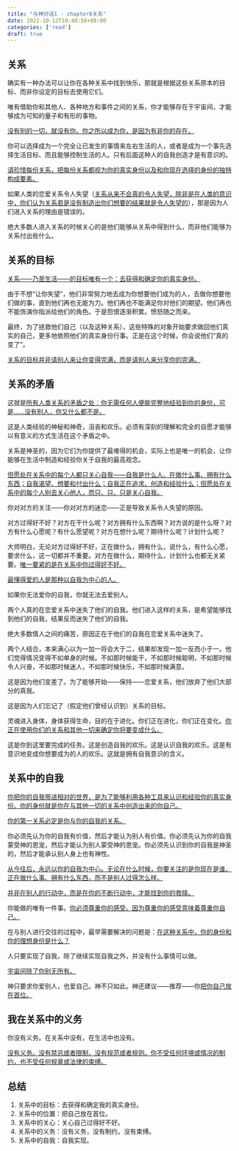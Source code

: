 ```yaml
---
title: "与神对话1 - chapter8关系"
date: 2022-10-12T10:40:58+08:00
categories: ['read']
draft: true
---
```


## 关系

确实有一种办法可以让你在各种关系中找到快乐，那就是根据这些关系原本的目标、而非你设定的目标去使用它们。

唯有借助你和其他人、各种地方和事件之间的关系，你才能够存在于宇宙间，才能够成为可知的量子和有形的事物。

[没有别的一切，就没有你。你之所以成为你，是因为有非你的存在。]()

你可以选择成为一个完全让已发生的事情来左右生活的人，或者是成为一个事先选择生活目标、而且能够控制生活的人。只有后面这种人的自我创造才是有意识的。

[请珍惜每份关系，把每份关系都视为你的真实身份以及和你现在选择的身份的独特构成要素。]()

如果人类的恋爱关系令人失望（[关系从来不会真的令人失望，除非是在人类的意识中，你们认为关系若是没有制造出你们想要的结果就是令人失望的]()），那是因为人们进入关系的理由是错误的。

绝大多数人进入关系的时候关心的是他们能够从关系中得到什么，而非他们能够为关系付出些什么。

## 关系的目标

[关系——乃至生活——的目标唯有一个：去获得和确定你的真实身份。]()

由于不想“让你失望”，他们非常努力地去成为你想要他们成为的人，去做你想要他们做的事，直到他们再也无能为力。他们再也不能满足你对他们的期望。他们再也不能饰演你指派给他们的角色。于是怨恨逐渐积累。愤怒随之而来。

最终，为了拯救他们自己（以及这种关系），这些特殊的对象开始要求做回他们真实的自己，更多地依照他们的真实身份行事。正是在这个时候，你会说他们“真的变了”。

[关系的目标并非请别人来让你变得完满，而是请别人来分享你的完满。]()

## 关系的矛盾

这就是[所有人类关系的矛盾之处：你无需任何人便能完整地经验到你的身份，可是……没有别人，你又什么都不是。]()

这是人类经验的神秘和神奇，沮丧和欢乐。必须有深刻的理解和完全的自愿才能够以有意义的方式生活在这个矛盾之中。

关系是神圣的，因为它们为你提供了最难得的机会，实际上也是唯一的机会，让你能够在生活中制造和经验你关于自我的最高观念。

[但愿处在关系中的每个人都只关心自我——自我是什么人、在做什么事、拥有什么东西；自我渴望、想要和付出什么；自我正在追求、创造和经验什么；但愿处在关系中的每个人别去关心他人，而只、只、只是关心自我。]()

你对对方的关注——你对对方的迷恋——正是导致关系令人失望的原因。

对方过得好不好？对方在干什么呢？对方拥有什么东西啊？对方说的是什么呀？对方有什么心愿呢？有什么愿望呢？对方在想什么呢？期待什么呢？计划什么呢？

大师明白，无论对方过得好不好，正在做什么，拥有什么，说什么，有什么心愿，要求什么，这一切都并不重要。对方在做什么，期待什么，计划什么也都无关紧要。[唯一要紧的是在关系中你过得好不好。]()

[最懂得爱的人是那种以自我为中心的人。]()

如果你无法爱你的自我，你就无法去爱别人。

两个人真的在恋爱关系中迷失了他们的自我。他们进入这样的关系，是希望能够找到他们的自我，结果反而迷失了他们的自我。

绝大多数情人之间的痛苦，原因正在于他们的自我在恋爱关系中迷失了。

两个人结合，本来满心以为一加一将会大于二，结果却发现一加一反而小于一。他们觉得情况变得不如单身的时候。不如那时候能干，不如那时候聪明，不如那时候令人兴奋，不如那时候迷人，不如那时候快乐，不如那时候满意。

这是因为他们变差了。为了能够开始——保持——恋爱关系，他们放弃了他们大部分的真我。

这是因为人们忘记了（假定他们曾经认识到）关系的目标。

灵魂进入身体，身体获得生命，目的在于进化。你们正在进化，你们正在变化。[你正在使用你们的关系和其他一切来确定你将要变成什么。]()

这是你到这里要完成的任务。这是创造自我的欢乐。这是认识自我的欢乐。这是有意识地变成你想要成为的人的欢乐。这就是拥有自我意识的含义。

## 关系中的自我

[你把你的自我带进相对的世界，是为了能够利用各种工具来认识和经验你的真实身份。你的身份就是你在与其他一切的关系中创造出来的你自己。]()

[你的第一关系必定是你与你的自我的关系。]()

你必须先认为你的自我有价值，然后才能认为别人有价值。你必须先认为你的自我蒙受神的恩宠，然后才能认为别人蒙受神的恩宠。你必须先认识到你的自我是神圣的，然后才能承认别人身上也有神性。

[从今往后，永远以你的自我为中心。无论在什么时候，你要关注的是你现在是谁、正在做什么事、拥有什么东西，而不是别人过得怎么样。]()

[并非在别人的行动中，而是在你的不断行动中，才能找到你的救赎。]()

你能做的唯有一件事。[你必须尊重你的感受。因为尊重你的感受意味着尊重你自己。]()

在与别人进行交往的过程中，最早需要解决的问题是：[在这种关系中，你的身份和你的理想身份是什么？]()

人只要实现了自我，除了继续实现自我之外，并没有什么事情可以做。

[宇宙间除了你别无所有。]()

神只要求你爱别人，也爱自己。神不只如此。神还建议——推荐——你[把你自己放在首位。]()

## 我在关系中的义务

你没有义务。在关系中没有，在生活中也没有。

[没有义务。没有禁忌或者限制，没有规范或者规则。你不受任何环境或情况的制约，也不受任何规章或法律的束缚。]()

## 总结

1. 关系中的目标：去获得和确定我的真实身份。
2. 关系中的位置：把自己放在首位。
3. 关系中的关心：关心自己过得好不好。
4. 关系中的义务：没有义务，没有制约，没有束缚。
5. 关系中的自我：自我实现。